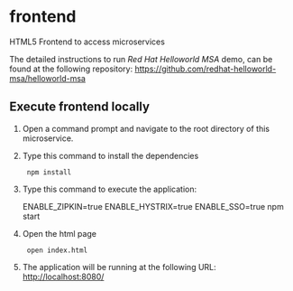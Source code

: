 # frontend
HTML5 Frontend to access microservices

The detailed instructions to run *Red Hat Helloworld MSA* demo, can be found at the following repository: <https://github.com/redhat-helloworld-msa/helloworld-msa>


Execute frontend locally
------------------------

1. Open a command prompt and navigate to the root directory of this microservice.
2. Type this command to install the dependencies

        npm install

3. Type this command to execute the application:

	ENABLE_ZIPKIN=true ENABLE_HYSTRIX=true ENABLE_SSO=true npm start

4. Open the html page

        open index.html

5. The application will be running at the following URL: <http://localhost:8080/>
